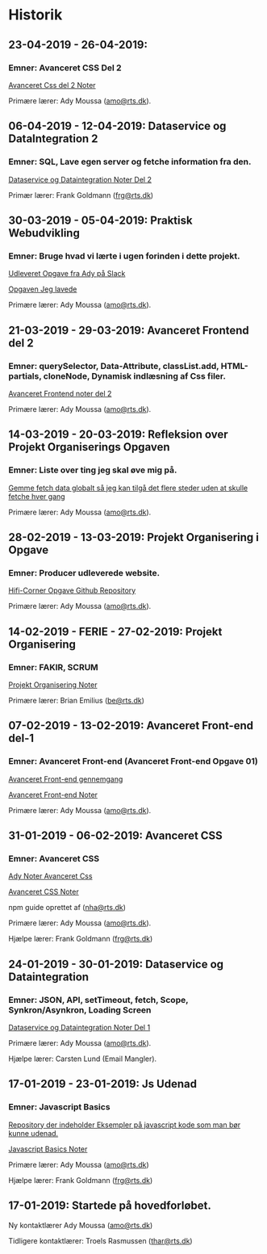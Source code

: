 # **Historik**

## 23-04-2019 - 26-04-2019:

### **Emner:** Avanceret CSS Del 2

[Avanceret Css del 2 Noter](https://github.com/Mikkelmbk/noter-alting/tree/master/mdnoter/avanceret_css/del-02)

Primære lærer: Ady Moussa (amo@rts.dk).

## 06-04-2019 - 12-04-2019: Dataservice og DataIntegration 2

### **Emner:** SQL, Lave egen server og fetche information fra den.

[Dataservice og Dataintegration Noter Del 2](https://github.com/Mikkelmbk/noter-alting/tree/master/mdnoter/Dataservice_Dataintegration/del-02)

Primær lærer: Frank Goldmann (frg@rts.dk)

## 30-03-2019 - 05-04-2019: Praktisk Webudvikling

### **Emner:** Bruge hvad vi lærte i ugen forinden i dette projekt.

[Udleveret Opgave fra Ady på Slack](https://github.com/rts-cmk-wuhf01/rts-cmk-wuhf01-repo/blob/master/Praktisk%20Web/030%20Ugen%20efter%20Avanceret%20Frontend%20Del%202/030%20Ugen%20efter%20Avanceret%20Frontend%20Del%202.md)

[Opgaven Jeg lavede](https://github.com/Mikkelmbk/praktik-uge14-2019-mikkel-back-koll)


Primære lærer: Ady Moussa (amo@rts.dk).

## 21-03-2019 - 29-03-2019: Avanceret Frontend del 2

### **Emner:** querySelector, Data-Attribute, classList.add, HTML-partials, cloneNode, Dynamisk indlæsning af Css filer.

[Avanceret Frontend noter del 2](https://github.com/Mikkelmbk/noter-alting/tree/master/mdnoter/avanceret_front-end/del-02)

Primære lærer: Ady Moussa (amo@rts.dk).

## 14-03-2019 - 20-03-2019: Refleksion over Projekt Organiserings Opgaven

### **Emner:** Liste over ting jeg skal øve mig på.

[Gemme fetch data globalt så jeg kan tilgå det flere steder uden at skulle fetche hver gang](https://github.com/Mikkelmbk/noter-alting/tree/master/mdnoter/alle_fetches_i_en_fil)



Primære lærer: Ady Moussa (amo@rts.dk).

## 28-02-2019 - 13-03-2019: Projekt Organisering i Opgave

### **Emner:** Producer udleverede website.

[Hifi-Corner Opgave Github Repository](https://github.com/Mikkelmbk/HIFI_corner_Mikkel.B-Koll)

Primære lærer: Ady Moussa (amo@rts.dk).

## 14-02-2019 - FERIE - 27-02-2019: Projekt Organisering

### **Emner:** FAKIR, SCRUM


[Projekt Organisering Noter](https://github.com/Mikkelmbk/noter-alting/tree/master/mdnoter/projekt_organisering)

Primære lærer: Brian Emilius (be@rts.dk)

## 07-02-2019 - 13-02-2019: Avanceret Front-end del-1

### **Emner:** Avanceret Front-end (Avanceret Front-end Opgave 01)

[Avanceret Front-end gennemgang](https://github.com/rts-cmk-wuhf01/rts-cmk-wuhf01-repo/blob/master/Fag%20Avanceret%20Frontend/Fag%20Avanceret%20Frontend%20Del%201.md)

[Avanceret Front-end Noter](https://github.com/Mikkelmbk/noter-alting/tree/master/mdnoter/avanceret_front-end/del-01)

Primære lærer: Ady Moussa (amo@rts.dk).


## 31-01-2019 - 06-02-2019: Avanceret CSS

### **Emner:** Avanceret CSS

[Ady Noter Avanceret Css](https://github.com/rts-cmk-wuhf01/rts-cmk-wuhf01-repo/blob/master/Fag%20Avanceret%20CSS/Fag%20Avanceret%20CSS.md)

[Avanceret CSS Noter](https://github.com/Mikkelmbk/noter-alting/tree/master/mdnoter/avanceret_css)

npm guide oprettet af (nha@rts.dk)

Primære lærer: Ady Moussa (amo@rts.dk).

Hjælpe lærer: Frank Goldmann (frg@rts.dk)

## 24-01-2019 - 30-01-2019: Dataservice og Dataintegration

### **Emner:** JSON, API, setTimeout, fetch, Scope, Synkron/Asynkron, Loading Screen

[Dataservice og Dataintegration Noter Del 1](https://github.com/Mikkelmbk/noter-alting/tree/master/mdnoter/Dataservice_Dataintegration/del-01)


Primære lærer: Ady Moussa (amo@rts.dk).

Hjælpe lærer: Carsten Lund (Email Mangler).

## 17-01-2019 - 23-01-2019: Js Udenad

### **Emner**: Javascript Basics

[Repository der indeholder Eksempler på javascript kode som man bør kunne udenad.](https://github.com/rts-cmk/js-udenad-wuhf01)

[Javascript Basics Noter](https://github.com/Mikkelmbk/noter-alting/tree/master/mdnoter/javascript_basics)

Primære lærer: Ady Moussa (amo@rts.dk)

Hjælpe lærer: Frank Goldmann (frg@rts.dk)


## 17-01-2019: Startede på hovedforløbet.

Ny kontaktlærer Ady Moussa (amo@rts.dk)

Tidligere kontaktlærer: Troels Rasmussen (thar@rts.dk)

